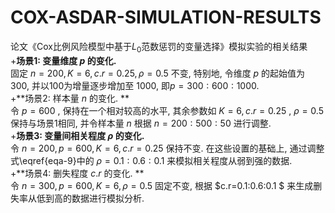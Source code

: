 # COX-ASDAR-SIMULATION-RESULTS
论文《Cox比例风险模型中基于$L_0$范数惩罚的变量选择》模拟实验的相关结果<br/>
+**场景1: 变量维度 $p$ 的变化.**<br/>
固定 $n=200, K=6, c.r=0.25, \rho=0.5$ 不变, 特别地, 令维度 $p$ 的起始值为 300, 并以100为增量逐步增加至 1000, 即$p=300: 600: 1000$.<br/>
+**场景2: 样本量 $n$ 的变化. **<br/>
令 $p=600$ , 保持在一个相对较高的水平, 其余参数如 $K=6, c.r=0.25$ , $\rho=0.5$ 保持与场景1相同, 并令样本量 $n$ 根据 $n=200: 500: 50$ 进行调整.<br/>
+**场景3: 变量间相关程度 $\rho$ 的变化.**<br/> 
令 $n=200,p=600,K=6, c.r=0.25$ 保持不变. 在这些设置的基础上, 通过调整式\eqref{eqa-9}中的 $\rho=0.1:0.6:0.1$ 来模拟相关程度从弱到强的数据.<br/>
+**场景4: 删失程度 $c.r$ 的变化. **<br/>
令 $n=300,p=600,K=6,\rho=0.5$ 固定不变, 根据 $c.r=0.1:0.6:0.1 $ 来生成删失率从低到高的数据进行模拟分析.<br/>
